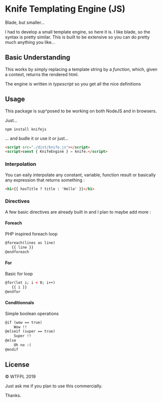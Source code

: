 # Knife Templating Engine (JS)

Blade, but smaller...

I had to develop a small template engine, so here it is. I like blade, so the syntax is pretty similar. This is built to be extensive so you can do pretty much anything you like...

## Basic Understanding

This works by simply replacing a template string by a *function*, which, given a context, returns the rendered html.

The engine is written in *typescript* so you get all the nice definitions

## Usage

This package is sup^posed to be working on both NodeJS and in browsers.

Just...
```shell
npm install knifejs
```
... and budle it or use it or just...
```html
<script src="./dist/knife.js"></script>
<script>const { KnifeEngine } = knife;</script>
```

### Interpolation

You can eaily interpolate any constant, variable, function result or basically any expression that returns something :

```html
<h1>{{ hasTitle ? title : 'Hello' }}</h1>
```


### Directives

A few basic directives are already built in and I plan to maybe add more :

#### Foreach
PHP inspired foreach loop
```html
@foreach(lines as line)
   {{ line }}
@endforeach
```

#### For
Basic for loop
```html
@for(let i; i < 0; i++)
   {{ i }}
@endfor
```

#### Conditionnals
Simple boolean operations
```html
@if (wow == true)
    Wow !!
@elseif (super == true)
    Super !!
@else
    Oh no :(
@endif
```

## License

© WTFPL 2019

Just ask me if you plan to use this commercially.

Thanks.